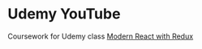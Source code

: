 # Udemy YouTube

Coursework for Udemy class [Modern React with Redux](https://www.udemy.com/react-redux/)

